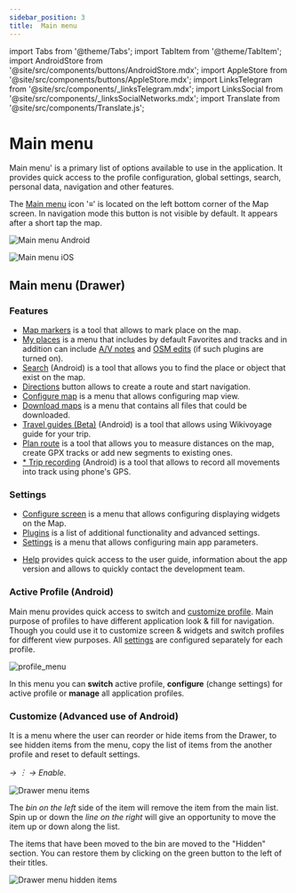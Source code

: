 ```yaml
---
sidebar_position: 3
title:  Main menu
---
```


import Tabs from '@theme/Tabs';
import TabItem from '@theme/TabItem';
import AndroidStore from '@site/src/components/buttons/AndroidStore.mdx';
import AppleStore from '@site/src/components/buttons/AppleStore.mdx';
import LinksTelegram from '@site/src/components/_linksTelegram.mdx';
import LinksSocial from '@site/src/components/_linksSocialNetworks.mdx';
import Translate from '@site/src/components/Translate.js';


# Main menu
Main menu' is a primary list of options available to use in the application. It provides quick access to the profile configuration, global settings, search, personal data, navigation and other features.

The [Main menu](../widgets/map-buttons.md#main-menu) icon '&#8801;' is located on the left bottom corner of the Map screen. In navigation mode this button is not visible by default. It appears after a short tap the map. 

<Tabs groupId="operating-systems">

<TabItem value="android" label="Android">

![Main menu Android](@site/static/img/menu/main_menu_android.png)

</TabItem>

<TabItem value="ios" label="iOS">

![Main menu iOS](@site/static/img/menu/main_menu_ios.png)

</TabItem>

</Tabs>


## Main menu (Drawer)

### Features
* [Map markers](../personal/markers.md) is a tool that allows to mark place on the map.
* [My places](../personal/myplaces.md) is a menu that includes by default Favorites and tracks and in addition can include [A/V notes](../plugins/audio-video-notes.md) and [OSM edits](../plugins/osm-editing.md) (if such plugins are turned on). 
* [Search](../search/index.md) (Android) is a tool that allows you to find the place or object that exist on the map.
* [Directions](../widgets/map-buttons.md#directions) button allows to create a route and start navigation.
* [Configure map](../map/configure-map-menu.md) is a menu that allows configuring map view.
* [Download maps](../start-with/download-maps.md) is a menu that contains all files that could be downloaded.
* [Travel guides (Beta)](../plan-route/travel-guides.md) (Android) is a tool that allows using Wikivoyage guide for your trip.
* [Plan route](../plan-route/create-route.md) is a tool that allows you to measure distances on the map, create GPX tracks or add new segments to existing ones.
* [* Trip recording](../plugins/trip-recording.md) (Android) is a tool that allows to record all movements into track using phone's GPS. 

### Settings
* [Configure screen](../widgets/configure-screen.md) is a menu that allows configuring displaying widgets on the Map.
* [Plugins](../plugins/index.md) is a list of additional functionality and advanced settings.
* [Settings](../personal/global-settings.md) is a menu that allows configuring main app parameters.
- [Help](./first-steps.md#offline-help) provides quick access to the user guide, information about the app version and allows to quickly contact the development team.

### Active Profile (Android)

Main menu provides quick access to switch and [customize profile](../personal/profiles.md). Main purpose of profiles to have different application look & fill for navigation. Though you could use it to customize screen & widgets and switch profiles for different view purposes. All [settings](../personal/profiles.md) are configured separately for each profile.

![profile_menu](@site/static/img/menu/profile_menu.png)

In this menu you can **switch** active profile, **configure** (change settings) for active profile or **manage** all application profiles.


### Customize (Advanced use of Android)

It is a menu where the user can reorder or hide items from the Drawer, to see hidden items from the menu, copy the list of items from the another profile and reset to default settings.

*<Translate android="true" ids="shared_string_menu,configure_profile,ui_customization,shared_string_drawer"/> →  &#65049; → Enable*.  

![Drawer menu items ](@site/static/img/settings/drawer_menu_correct.png)

The *bin on the left* side of the item will remove the item from the main list.
Spin up or down the *line on the right* will give an opportunity to move the item up or down along the list.

The items that have been moved to the bin are moved to the "Hidden" section. You can restore them by clicking on the green button to the left of their titles.

![Drawer menu hidden items ](@site/static/img/settings/drawer_menu_hidden_items.png)

